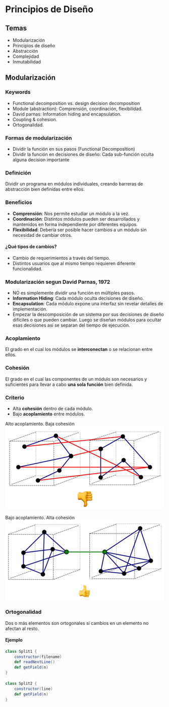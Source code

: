 # Principios de Diseño
## Temas
- Modularización
- Principios de diseño
- Abstracción
- Complejidad
- Inmutabilidad


## Modularización

### Keywords
- Functional decomposition vs. design decision decomposition
- Module (abstraction): Comprensión, coordinación, flexibilidad.
- David parnas: Information hiding and encapsulation.
- Coupling & cohesion.
- Ortogonalidad.

### Formas de modularización
- Dividir la función en sus pasos (Functional Decomposition)
- Dividir la función en decisiones de diseño: Cada sub-función oculta alguna decision 
  importante

### Definición
Dividir un programa en módulos individuales, creando barreras de abstracción bien 
definidas entre ellos.

### Beneficios
- __Comprensión__: Nos permite estudiar un módulo a la vez.
- __Coordinación__: Distintos módulos pueden ser desarrollados y mantenidos en forma 
  independiente por diferentes equipos.
- __Flexibilidad__: Debería ser posible hacer cambios a un módulo sin necesidad de cambiar
  otros.

#### ¿Qué tipos de cambios?
- Cambio de requerimientos a través del tiempo.
- Distintos usuarios que al mismo tiempo requieren diferente funcionalidad.

### Modularización segun David Parnas, 1972
- NO es simplemente dividir una función en múltiples pasos.
- __Information Hiding__: Cada módulo oculta decisiones de diseño.
- __Encapsulation__: Cada módulo expone una interfaz sin revelar detalles de implementación.
- Empezar la descomposición de un sistema por sus decisiones de diseño difíciles o que
  pueden cambiar. Luego se diseñan módulos para ocultar esas decisiones asi se separan
  del tiempo de ejecución.

### Acoplamiento
El grado en el cual los módulos se __interconectan__ o se relacionan entre ellos.

### Cohesión
El grado en el cual las componentes de un módulo son necesarios y suficientes para llevar
a cabo __una sola función__ bien definida.

### Criterio
- Alta __cohesión__ dentro de cada módulo.
- Bajo __acoplamiento__ entre módulos.

Alto acoplamiento. Baja cohesión
![](../../resources/img/u2/AltoAcop_BajaCohe.jpg)

Bajo acoplamiento. Alta cohesión
![](../../resources/img/u2/BajoAcop_AltaCohe.jpg)

### Ortogonalidad
Dos o más elementos son ortogonales si cambios en un elemento no afectan al resto.

#### Ejemplo
```scala
class Split1 {
    constructor(filename)
    def readNextLine()
    def getField(n)
}

class Split2 {
    constructor(line)
    def getField(n)
}
```